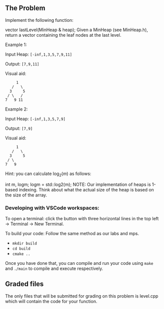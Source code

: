 ## The Problem
Implement the following function:

vector<int> lastLevel(MinHeap & heap);
Given a MinHeap (see MinHeap.h), return a vector containing the leaf nodes at the last level.

Example 1:

Input Heap: `[-inf,1,3,5,7,9,11]`

Output: `[7,9,11]`

Visual aid:

         1
       /   \
      3     5
     / \   /
    7   9 11

Example 2:

Input Heap: `[-inf,1,3,5,7,9]`

Output: `[7,9]`

Visual aid:

         1
       /   \
      3     5
     / \   
    7   9 

Hint: you can calculate $`\log_{2}(m)`$ as follows:

int m, logm;
logm = std::log2(m);
NOTE: Our implementation of heaps is 1-based indexing. Think about what the actual size of the heap is based on the size of the array.



### Developing with VSCode workspaces:

To open a terminal: click the button with three horizontal lines in the top left -> Terminal -> New Terminal.

To build your code: Follow the same method as our labs and mps.

- `mkdir build`
- `cd build`
- `cmake ..`

Once you have done that, you can compile and run your code using `make` and `./main` to compile and execute respectively.





## Graded files
The only files that will be submitted for grading on this problem is level.cpp which will contain the code for your function.